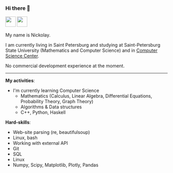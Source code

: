 ### Hi there 👋

<a href="https://t.me/kononovnikolay"><img height=32 width=32 src="https://telegrapher.ru/images/download/icons/telegram.svg" /></a>
<a href="https://vk.com/kkononov99"><img height=32 width=32 src="https://upload.wikimedia.org/wikipedia/commons/2/21/VK.com-logo.svg"/></a>


My name is Nickolay.

I am currently living in Saint Petersburg and studying at Saint-Petersburg State University (Mathematics and Computer Science) and in [Computer Science Center](https://compscicenter.ru/).

No commercial development experience at the moment.

***

**My activities**:

+ I'm currently learning Computer Science
  - Mathematics (Calculus, Linear Algebra, Differential Equations, Probability Theory, Graph Theory)
  - Algorithms & Data structures
  - C++, Python, Haskell
  
<!---
My small repository with [algorithms and data structures](https://github.com/kononovk/Algorithms-and-Data-structures)
-->
  

**Hard-skills**:

- Web-site parsing (re, beautifulsoup)
- Linux, bash
- Working with external API
- Git
- SQL
- Linux
- Numpy, Scipy, Matplotlib, Plotly, Pandas
